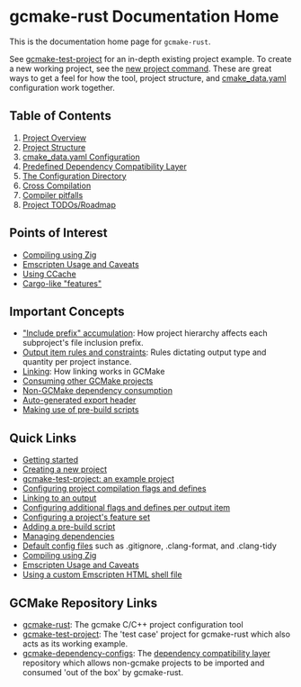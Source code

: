 # gcmake-rust Documentation Home

This is the documentation home page for `gcmake-rust`.

See [gcmake-test-project](https://github.com/scupit/gcmake-test-project) for an in-depth existing
project example. To create a new working project, see the [new project command](overview.md#common-uses).
These are great ways to get a feel for how the tool, project structure, and [cmake_data.yaml](cmake_data.md)
configuration work together.

## Table of Contents

1. [Project Overview](overview.md)
2. [Project Structure](project_structure.md)
3. [cmake_data.yaml Configuration](cmake_data_config/cmake_data.md)
4. [Predefined Dependency Compatibility Layer](predefined_dependency_doc.md)
5. [The Configuration Directory](the_configuration_directory.md)
6. [Cross Compilation](cross_compilation.md)
7. [Compiler pitfalls](pitfall_list.md)
8. [Project TODOs/Roadmap](TODO.md)

## Points of Interest

- [Compiling using Zig](compile_using_zig.md)
- [Emscripten Usage and Caveats](./emscripten.md)
- [Using CCache](./using_ccache.md)
- [Cargo-like "features"](./cmake_data_config/properties/features.md)

## Important Concepts

- ["Include prefix" accumulation](cmake_data_config/subproject_config.md#include-prefix-accumulation):
  How project hierarchy affects each subproject's file inclusion prefix.
- [Output item rules and constraints](cmake_data_config/properties/output.md#general-output-rules):
  Rules dictating output type and quantity per project instance.
- [Linking](cmake_data_config/linking.md): How linking works in GCMake
- [Consuming other GCMake projects](cmake_data_config/properties/properties_list.md#gcmake_dependencies)
- [Non-GCMake dependency consumption](cmake_data_config/properties/properties_list.md#predefined_dependencies)
- [Auto-generated export header](cmake_data_config/auto_generated_export_macro_header.md)
- [Making use of pre-build scripts](pre_build_scripts.md)

## Quick Links

- [Getting started](overview.md#suggestions)
- [Creating a new project](overview.md#common-uses)
- [gcmake-test-project: an example project](/gcmake-test-project/)
- [Configuring project compilation flags and defines](cmake_data_config/properties/build_configs.md)
- [Linking to an output](cmake_data_config/properties/output.md#link)
- [Configuring additional flags and defines per output item](cmake_data_config/properties/output.md#build_config)
- [Configuring a project's feature set](cmake_data_config/properties/features.md)
- [Adding a pre-build script](cmake_data_config/properties/properties_list.md#prebuild_config)
- [Managing dependencies](cmake_data_config/properties/properties_list.md#predefined_dependencies)
- [Default config files](the_configuration_directory.md#manual-configuration) such as .gitignore, .clang-format, and .clang-tidy
- [Compiling using Zig](compile_using_zig.md)
- [Emscripten Usage and Caveats](./emscripten.md)
- [Using a custom Emscripten HTML shell file](./emscripten.md#using-a-custom-html-shell-file)

## GCMake Repository Links

- [gcmake-rust](https://github.com/scupit/gcmake-rust): The gcmake C/C++ project configuration tool
- [gcmake-test-project](https://github.com/scupit/gcmake-test-project): The 'test case' project for
    gcmake-rust which also acts as its working example.
- [gcmake-dependency-configs](https://github.com/scupit/gcmake-dependency-configs): The
    [dependency compatibility layer](predefined_dependency_doc.md) repository which allows non-gcmake
    projects to be imported and consumed 'out of the box' by gcmake-rust.
